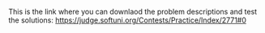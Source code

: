 This is the link where you can downlaod the problem descriptions and test the solutions:
https://judge.softuni.org/Contests/Practice/Index/2771#0
